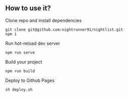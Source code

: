 ## How to use it?

Clone repo and install dependencies
```
git clone git@github.com:nightrunner91/nightlist.git
npm i
```
Run hot-reload dev server
```
npm run serve
```
Build your project
```
npm run build
```
Deploy to Github Pages
```
sh deploy.sh
```
